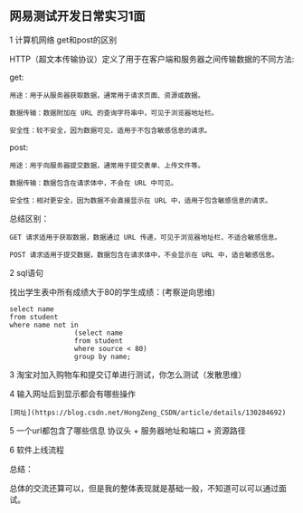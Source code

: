 ## 网易测试开发日常实习1面

1 计算机网络 get和post的区别

HTTP（超文本传输协议）定义了用于在客户端和服务器之间传输数据的不同方法:

get: 

    用途：用于从服务器获取数据，通常用于请求页面、资源或数据。

    数据传输：数据附加在 URL 的查询字符串中，可见于浏览器地址栏。

    安全性：较不安全，因为数据可见，适用于不包含敏感信息的请求。

post:

    用途：用于向服务器提交数据，通常用于提交表单、上传文件等。

    数据传输：数据包含在请求体中，不会在 URL 中可见。

    安全性：相对更安全，因为数据不会直接显示在 URL 中，适用于包含敏感信息的请求。

总结区别：

    GET 请求适用于获取数据，数据通过 URL 传递，可见于浏览器地址栏，不适合敏感信息。

    POST 请求适用于提交数据，数据包含在请求体中，不会显示在 URL 中，适合敏感信息。

2 sql语句

找出学生表中所有成绩大于80的学生成绩：(考察逆向思维)

```
select name 
from student
where name not in 
                (select name
                from student
                where source < 80)
                group by name;
```

3 淘宝对加入购物车和提交订单进行测试，你怎么测试（发散思维）


4 输入网址后到显示都会有哪些操作

    [网址](https://blog.csdn.net/HongZeng_CSDN/article/details/130284692)

5 一个url都包含了哪些信息
 协议头 + 服务器地址和端口 + 资源路径

6 软件上线流程

总结：

总体的交流还算可以，但是我的整体表现就是基础一般，不知道可以可以通过面试。
